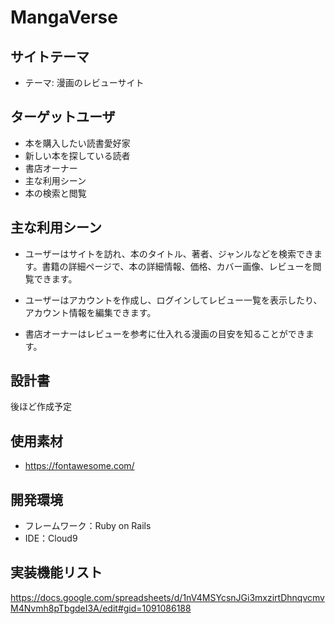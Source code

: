 # MangaVerse

## サイトテーマ
* テーマ: 漫画のレビューサイト

## ターゲットユーザ
* 本を購入したい読書愛好家
* 新しい本を探している読者
* 書店オーナー
* 主な利用シーン
* 本の検索と閲覧

## 主な利用シーン
* ユーザーはサイトを訪れ、本のタイトル、著者、ジャンルなどを検索できます。書籍の詳細ページで、本の詳細情報、価格、カバー画像、レビューを閲覧できます。

* ユーザーはアカウントを作成し、ログインしてレビュー一覧を表示したり、アカウント情報を編集できます。

* 書店オーナーはレビューを参考に仕入れる漫画の目安を知ることができます。

## 設計書
後ほど作成予定

## 使用素材
* https://fontawesome.com/

## 開発環境
* フレームワーク：Ruby on Rails
* IDE：Cloud9

## 実装機能リスト
https://docs.google.com/spreadsheets/d/1nV4MSYcsnJGi3mxzirtDhnqvcmvM4Nvmh8pTbgdeI3A/edit#gid=1091086188